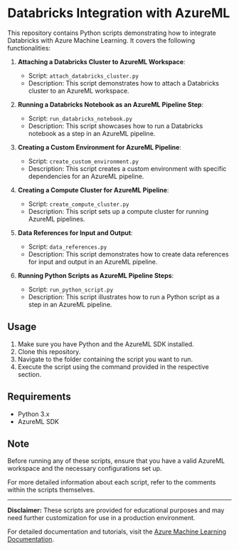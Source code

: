 # Databricks Integration with AzureML

This repository contains Python scripts demonstrating how to integrate Databricks with Azure Machine Learning. It covers the following functionalities:

1. **Attaching a Databricks Cluster to AzureML Workspace**:
   - Script: `attach_databricks_cluster.py`
   - Description: This script demonstrates how to attach a Databricks cluster to an AzureML workspace.

2. **Running a Databricks Notebook as an AzureML Pipeline Step**:
   - Script: `run_databricks_notebook.py`
   - Description: This script showcases how to run a Databricks notebook as a step in an AzureML pipeline.

3. **Creating a Custom Environment for AzureML Pipeline**:
   - Script: `create_custom_environment.py`
   - Description: This script creates a custom environment with specific dependencies for an AzureML pipeline.

4. **Creating a Compute Cluster for AzureML Pipeline**:
   - Script: `create_compute_cluster.py`
   - Description: This script sets up a compute cluster for running AzureML pipelines.

5. **Data References for Input and Output**:
   - Script: `data_references.py`
   - Description: This script demonstrates how to create data references for input and output in an AzureML pipeline.

6. **Running Python Scripts as AzureML Pipeline Steps**:
   - Script: `run_python_script.py`
   - Description: This script illustrates how to run a Python script as a step in an AzureML pipeline.

## Usage

1. Make sure you have Python and the AzureML SDK installed.
2. Clone this repository.
3. Navigate to the folder containing the script you want to run.
4. Execute the script using the command provided in the respective section.

## Requirements

- Python 3.x
- AzureML SDK

## Note

Before running any of these scripts, ensure that you have a valid AzureML workspace and the necessary configurations set up.

For more detailed information about each script, refer to the comments within the scripts themselves.

---

**Disclaimer:** These scripts are provided for educational purposes and may need further customization for use in a production environment.

For detailed documentation and tutorials, visit the [Azure Machine Learning Documentation](https://docs.microsoft.com/azure/machine-learning/).

